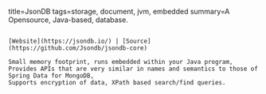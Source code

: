 title=JsonDB
tags=storage, document, jvm, embedded
summary=A Opensource, Java-based, database.
~~~~~~

[Website](https://jsondb.io/) | [Source](https://github.com/Jsondb/jsondb-core)

Small memory footprint, runs embedded within your Java program,
Provides APIs that are very similar in names and semantics to those of Spring Data for MongoDB,
Supports encryption of data, XPath based search/find queries.


